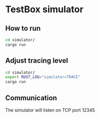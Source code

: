 # TestBox simulator

## How to run

```bash
cd simulator/
cargo run
```

## Adjust tracing level

```bash
cd simulator/
export RUST_LOG="simulator=TRACE"
cargo run
```

## Communication

The simulator will listen on TCP port 12345
